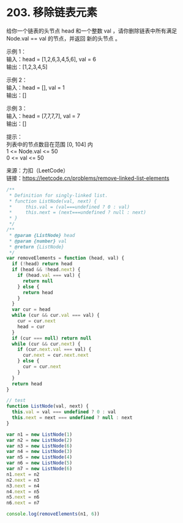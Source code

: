 # 203. 移除链表元素

给你一个链表的头节点 head 和一个整数 val ，请你删除链表中所有满足 Node.val == val 的节点，并返回 新的头节点 。

示例 1：  
输入：head = [1,2,6,3,4,5,6], val = 6  
输出：[1,2,3,4,5]

示例 2：  
输入：head = [], val = 1  
输出：[]

示例 3：  
输入：head = [7,7,7,7], val = 7  
输出：[]

提示：  
列表中的节点数目在范围 [0, 104] 内  
1 <= Node.val <= 50  
0 <= val <= 50

来源：力扣（LeetCode）  
链接：https://leetcode.cn/problems/remove-linked-list-elements

```javascript
/**
 * Definition for singly-linked list.
 * function ListNode(val, next) {
 *     this.val = (val===undefined ? 0 : val)
 *     this.next = (next===undefined ? null : next)
 * }
 */
/**
 * @param {ListNode} head
 * @param {number} val
 * @return {ListNode}
 */
var removeElements = function (head, val) {
  if (!head) return head
  if (head && !head.next) {
    if (head.val === val) {
      return null
    } else {
      return head
    }
  }
  var cur = head
  while (cur && cur.val === val) {
    cur = cur.next
    head = cur
  }
  if (cur === null) return null
  while (cur && cur.next) {
    if (cur.next.val === val) {
      cur.next = cur.next.next
    } else {
      cur = cur.next
    }
  }
  return head
}

// test
function ListNode(val, next) {
  this.val = val === undefined ? 0 : val
  this.next = next === undefined ? null : next
}

var n1 = new ListNode(1)
var n2 = new ListNode(2)
var n3 = new ListNode(6)
var n4 = new ListNode(3)
var n5 = new ListNode(4)
var n6 = new ListNode(5)
var n7 = new ListNode(6)
n1.next = n2
n2.next = n3
n3.next = n4
n4.next = n5
n5.next = n6
n6.next = n7

console.log(removeElements(n1, 6))
```
